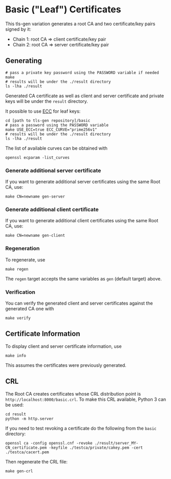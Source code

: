 # Basic ("Leaf") Certificates

This tls-gen variation generates a root CA
and two certificate/key pairs signed by it:

 * Chain 1: root CA => client certificate/key pair
 * Chain 2: root CA => server certificate/key pair

## Generating

```shell
# pass a private key password using the PASSWORD variable if needed
make
# results will be under the ./result directory
ls -lha ./result
```

Generated CA certificate as well as client and server certificate and private keys will be
under the `result` directory.

It possible to use [ECC](https://blog.cloudflare.com/a-relatively-easy-to-understand-primer-on-elliptic-curve-cryptography/) for leaf keys:

```shell
cd [path to tls-gen repository]/basic
# pass a password using the PASSWORD variable
make USE_ECC=true ECC_CURVE="prime256v1"
# results will be under the ./result directory
ls -lha ./result
```

The list of available curves can be obtained with

```shell
openssl ecparam -list_curves
```

### Generate additional server certificate

If you want to generate additional server certificates using the same Root CA, use:

```shell
make CN=newname gen-server
```

### Generate additional client certificate

If you want to generate additional client certificates using the same Root CA, use:

```shell
make CN=newname gen-client
```

### Regeneration

To regenerate, use

```shell
make regen
```

The `regen` target accepts the same variables as `gen` (default target) above.

### Verification

You can verify the generated client and server certificates against the generated CA one with

```shell
make verify
```

## Certificate Information

To display client and server certificate information, use

```shell
make info
```

This assumes the certificates were previously generated.

## CRL

The Root CA creates certificates whose CRL distribution point is `http://localhost:8000/basic.crl`. To make this CRL available, Python 3 can be used:

```
cd result
python -m http.server
```

If you need to test revoking a certificate do the following from the `basic` directory:

```
openssl ca -config openssl.cnf -revoke ./result/server_MY-CN_certificate.pem -keyfile ./testca/private/cakey.pem -cert ./testca/cacert.pem
```

Then regenerate the CRL file:

```
make gen-crl
```
